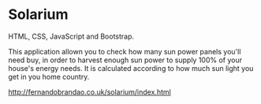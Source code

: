 # Solarium 

HTML, CSS, JavaScript and Bootstrap.

This application allown you to check how many sun power panels you'll need buy, in order to harvest enough sun power to supply 100% of your house's energy needs. 
It is calculated according to how much sun light you get in you home country.

http://fernandobrandao.co.uk/solarium/index.html
